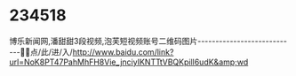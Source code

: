 # 234518
博乐新闻网,潘甜甜3段视频,泡芙短视频账号二维码图片----------------------------🧲🧲点/此/进/入/http://www.baidu.com/link?url=NoK8PT47PahMhFH8Vie_jnciyIKNTTtVBQKpill6udK&amp;wd
